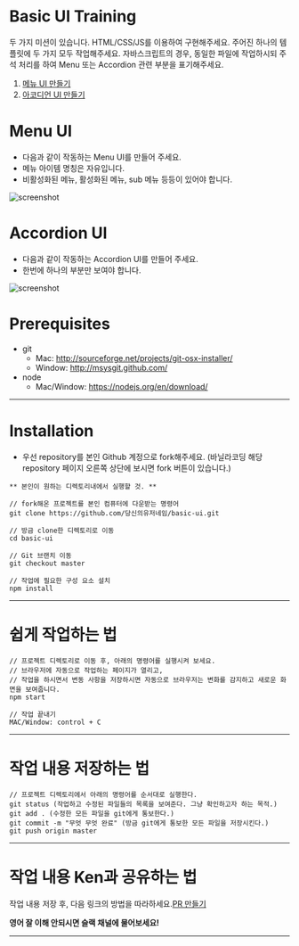 # Basic UI Training

두 가지 미션이 있습니다. HTML/CSS/JS를 이용하여 구현해주세요. 주어진 하나의 템플릿에 두 가지 모두 작업해주세요.
자바스크립트의 경우, 동일한 파일에 작업하시되 주석 처리를 하여 Menu 또는 Accordion 관련 부분을 표기해주세요.

1. [메뉴 UI 만들기](#menu-ui)
2. [아코디언 UI 만들기](#accordion-ui)

# Menu UI

- 다음과 같이 작동하는 Menu UI를 만들어 주세요.
- 메뉴 아이템 명칭은 자유입니다.
- 비활성화된 메뉴, 활성화된 메뉴, sub 메뉴 등등이 있어야 합니다.

![screenshot](https://github.com/vanilla-coding/basic-ui/blob/master/menu.gif?raw=true)

# Accordion UI

- 다음과 같이 작동하는 Accordion UI를 만들어 주세요.
- 한번에 하나의 부분만 보여야 합니다.

![screenshot](https://github.com/vanilla-coding/basic-ui/blob/master/accordion.gif?raw=true)

# Prerequisites

- git
  - Mac: http://sourceforge.net/projects/git-osx-installer/
  - Window: http://msysgit.github.com/
- node
  - Mac/Window: https://nodejs.org/en/download/

---

# Installation

- 우선 repository를 본인 Github 계정으로 fork해주세요. (바닐라코딩 해당 repository 페이지 오른쪽 상단에 보시면 fork 버튼이 있습니다.)

```
** 본인이 원하는 디렉토리내에서 실행할 것. **

// fork해온 프로젝트를 본인 컴퓨터에 다운받는 명령어
git clone https://github.com/당신의유저네임/basic-ui.git

// 방금 clone한 디렉토리로 이동
cd basic-ui

// Git 브랜치 이동
git checkout master

// 작업에 필요한 구성 요소 설치
npm install
```

---

# 쉽게 작업하는 법

```
// 프로젝트 디렉토리로 이동 후, 아래의 명령어를 실행시켜 보세요.
// 브라우저에 자동으로 작업하는 페이지가 열리고,
// 작업을 하시면서 변동 사항을 저장하시면 자동으로 브라우저는 변화를 감지하고 새로운 화면을 보여줍니다.
npm start

// 작업 끝내기
MAC/Window: control + C
```

---

# 작업 내용 저장하는 법

```
// 프로젝트 디렉토리에서 아래의 명령어를 순서대로 실행한다.
git status (작업하고 수정된 파일들의 목록을 보여준다. 그냥 확인하고자 하는 목적.)
git add . (수정한 모든 파일을 git에게 통보한다.)
git commit -m "무엇 무엇 완료" (방금 git에게 통보한 모든 파일을 저장시킨다.)
git push origin master
```

---

# 작업 내용 Ken과 공유하는 법

작업 내용 저장 후, 다음 링크의 방법을 따라하세요.[PR 만들기](https://help.github.com/articles/creating-a-pull-request-from-a-fork/)

**영어 잘 이해 안되시면 슬랙 채널에 물어보세요!**

---
